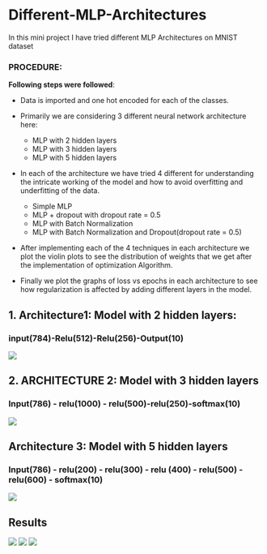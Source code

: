 # Different-MLP-Architectures
In this mini project I have tried different MLP Architectures on MNIST dataset 

### PROCEDURE:

__Following steps were followed__:

- Data is imported and one hot encoded for each of the classes.


- Primarily we are considering 3 different neural network architecture here:
    - MLP with 2 hidden layers
    - MLP with 3 hidden layers
    - MLP with 5 hidden layers
    
    
- In each of the architecture we have tried 4 different for understanding the intricate working of the model and how to avoid overfitting and underfitting of the data.
    - Simple MLP
    - MLP + dropout with dropout rate = 0.5
    - MLP with Batch Normalization
    - MLP with Batch Normalization and Dropout(dropout rate = 0.5)
    
- After implementing each of the 4 techniques in each architecture we plot the violin plots to see the distribution of weights that we get after the implementation of optimization Algorithm.

- Finally we plot the graphs of loss vs epochs in each architecture to see how regularization is affected by adding different layers in the model.

## 1. Architecture1: Model with 2 hidden layers:
### input(784)-Relu(512)-Relu(256)-Output(10)
<img src = https://github.com/yatscool007/Different-MLP-Architectures/blob/master/mlp_images/arc1.PNG >

## 2. ARCHITECTURE 2: Model with 3 hidden layers
### Input(786) - relu(1000) - relu(500)-relu(250)-softmax(10)
<img src = https://github.com/yatscool007/Different-MLP-Architectures/blob/master/mlp_images/arc2.PNG >

##  Architecture 3: Model with 5 hidden layers
 ### Input(786) - relu(200) - relu(300) - relu (400) - relu(500) - relu(600) - softmax(10)
 <img src = https://github.com/yatscool007/Different-MLP-Architectures/blob/master/mlp_images/arc3.PNG >

## Results 
<img src = https://github.com/yatscool007/Different-MLP-Architectures/blob/master/mlp_images/res1.PNG>
<img src = https://github.com/yatscool007/Different-MLP-Architectures/blob/master/mlp_images/res2.PNG>
<img src = https://github.com/yatscool007/Different-MLP-Architectures/blob/master/mlp_images/res3.PNG>
